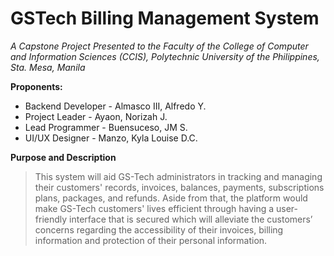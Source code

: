 # GSTech Billing Management System

*A Capstone Project Presented to the
Faculty of the College of Computer and Information Sciences (CCIS),
Polytechnic University of the Philippines, Sta. Mesa, Manila*

**Proponents:**
- Backend Developer - Almasco III, Alfredo Y.
- Project Leader - Ayaon, Norizah J.
- Lead Programmer - Buensuceso, JM S.
- UI/UX Designer - Manzo, Kyla Louise D.C.

**Purpose and Description**
> This system will aid GS-Tech administrators in tracking and managing their customers' records, invoices, balances, payments, subscriptions plans, packages, and refunds. Aside from that, the platform would make GS-Tech customers' lives efficient through having a user-friendly interface that is secured which will alleviate the customers’ concerns regarding the accessibility of their invoices, billing information and protection of their personal information.